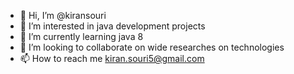 - 👋 Hi, I’m @kiransouri
- 👀 I’m interested in java development projects
- 🌱 I’m currently learning java 8
- 💞️ I’m looking to collaborate on wide researches on technologies
- 📫 How to reach me kiran.souri5@gmail.com

<!---
kiransouri/kiransouri is a ✨ special ✨ repository because its `README.md` (this file) appears on your GitHub profile.
You can click the Preview link to take a look at your changes.
--->
